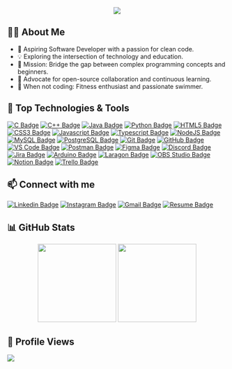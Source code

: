 <div align="center">
  <img src="https://readme-typing-svg.demolab.com?font=Fira+Code&weight=600&size=28&duration=4000&pause=1000&color=00B8D4&center=true&vCenter=true&random=false&width=435&lines=Hi%2C+I'm+Ray+Mondrag%C3%B3n+%F0%9F%91%8B"/>
</div>

## 👨‍💻 About Me
- 🚀 Aspiring Software Developer with a passion for clean code.
- 💡 Exploring the intersection of technology and education.
- 🎯 Mission: Bridge the gap between complex programming concepts and beginners.
- 🌱 Advocate for open-source collaboration and continuous learning.
- 🦾 When not coding: Fitness enthusiast and passionate swimmer.
</div>

## 🚀 Top Technologies & Tools

[![C Badge](https://img.shields.io/badge/-C-00599C?style=for-the-badge&labelColor=black&logo=c&logoColor=00599C)](#)
[![C++ Badge](https://img.shields.io/badge/-C++-00599C?style=for-the-badge&labelColor=black&logo=c%2B%2B&logoColor=00599C)](#)
[![Java Badge](https://img.shields.io/badge/-Java-ED8B00?style=for-the-badge&labelColor=black&logo=openjdk&logoColor=ED8B00)](#)
[![Python Badge](https://img.shields.io/badge/-Python-3670A0?style=for-the-badge&labelColor=black&logo=python&logoColor=3670A0)](#)
[![HTML5 Badge](https://img.shields.io/badge/-HTML5-E34F26?style=for-the-badge&labelColor=black&logo=html5&logoColor=E34F26)](#)
[![CSS3 Badge](https://img.shields.io/badge/-CSS3-1572B6?style=for-the-badge&labelColor=black&logo=css3&logoColor=1572B6)](#)
[![Javascript Badge](https://img.shields.io/badge/-Javascript-F0DB4F?style=for-the-badge&labelColor=black&logo=javascript&logoColor=F0DB4F)](#)
[![Typescript Badge](https://img.shields.io/badge/-Typescript-007acc?style=for-the-badge&labelColor=black&logo=typescript&logoColor=007acc)](#)
[![NodeJS Badge](https://img.shields.io/badge/-NodeJS-3C873A?style=for-the-badge&labelColor=black&logo=node.js&logoColor=3C873A)](#)
[![MySQL Badge](https://img.shields.io/badge/-MySQL-4479A1?style=for-the-badge&labelColor=black&logo=mysql&logoColor=white)](#)
[![PostgreSQL Badge](https://img.shields.io/badge/-PostgreSQL-336791?style=for-the-badge&labelColor=black&logo=postgresql&logoColor=white)](#)
[![Git Badge](https://img.shields.io/badge/-Git-F05032?style=for-the-badge&labelColor=black&logo=git&logoColor=F05032)](#)
[![GitHub Badge](https://img.shields.io/badge/-GitHub-181717?style=for-the-badge&labelColor=black&logo=github&logoColor=white)](#)
[![VS Code Badge](https://img.shields.io/badge/-VS%20Code-007ACC?style=for-the-badge&labelColor=black&logo=visual-studio-code&logoColor=007ACC)](#)
[![Postman Badge](https://img.shields.io/badge/-Postman-FF6C37?style=for-the-badge&labelColor=black&logo=postman&logoColor=FF6C37)](#)
[![Figma Badge](https://img.shields.io/badge/-Figma-F24E1E?style=for-the-badge&labelColor=black&logo=figma&logoColor=F24E1E)](#)
[![Discord Badge](https://img.shields.io/badge/-Discord-5865F2?style=for-the-badge&labelColor=black&logo=discord&logoColor=5865F2)](#)
[![Jira Badge](https://img.shields.io/badge/-Jira-0052CC?style=for-the-badge&labelColor=black&logo=jira&logoColor=0052CC)](#)
[![Arduino Badge](https://img.shields.io/badge/-Arduino-00979D?style=for-the-badge&labelColor=black&logo=arduino&logoColor=00979D)](#)
[![Laragon Badge](https://img.shields.io/badge/-Laragon-0E83CD?style=for-the-badge&labelColor=black&logo=laragon&logoColor=0E83CD)](#)
[![OBS Studio Badge](https://img.shields.io/badge/-OBS%20Studio-302E31?style=for-the-badge&labelColor=black&logo=obs-studio&logoColor=white)](#)
[![Notion Badge](https://img.shields.io/badge/-Notion-000000?style=for-the-badge&labelColor=black&logo=notion&logoColor=white)](#)
[![Trello Badge](https://img.shields.io/badge/-Trello-026AA7?style=for-the-badge&labelColor=black&logo=trello&logoColor=026AA7)](#)

## 📫 Connect with me
<div align="left">
  
[![Linkedin Badge](https://img.shields.io/badge/-Ray_Mondragón-0e76a8?style=flat&labelColor=0e76a8&logo=linkedin&logoColor=white)](https://www.linkedin.com/in/raymondragonn/) 
[![Instagram Badge](https://img.shields.io/badge/-@raymondragonn-e84393?style=flat&labelColor=e84393&logo=instagram&logoColor=white)](https://www.instagram.com/raymondragonn/) 
[![Gmail Badge](https://img.shields.io/badge/-Ray_Mondragón-c0392b?style=flat&labelColor=c0392b&logo=gmail&logoColor=white)](mailto:raymondragonn@gmail.com)
[![Resume Badge](https://img.shields.io/badge/Resume%20%2F%20CV-black?style=flat&logo=readthedocs&logoColor=white)](https://drive.google.com/file/d/11ZbLs7v3kZCYqo0rpgC_e8fsjW8NtEiQ/view?usp=sharing)
</div>

## 📊 GitHub Stats
<div align="center">
  <img height="180em" src="https://github-readme-stats.vercel.app/api/top-langs/?username=raymondragonn&layout=compact&langs_count=8&theme=tokyonight"/>
  <img height="180em" src="https://github-readme-stats.vercel.app/api?username=raymondragonn&show_icons=true&theme=tokyonight"/>
</div>

## 👥 Profile Views
[![](https://visitcount.itsvg.in/api?id=raymondragonn&icon=7&color=0)](https://visitcount.itsvg.in)
